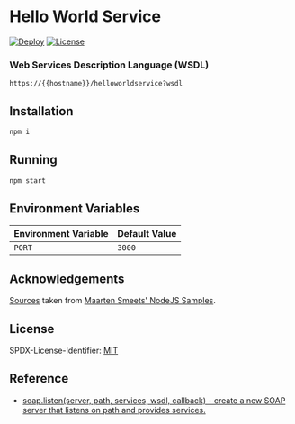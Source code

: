 # Hello World Service

[![Deploy](https://img.shields.io/badge/deploy-heroku-7056bf?style=flat-square)](https://heroku.com/deploy)
[![License](https://img.shields.io/badge/license-MIT-blue?style=flat-square)](https://spdx.org/licenses/MIT.html)

### Web Services Description Language (WSDL)

```
https://{{hostname}}/helloworldservice?wsdl
```

## Installation

```sh
npm i
```

## Running

```sh
npm start
```

## Environment Variables

| Environment Variable | Default Value |
| -------------------- | ------------- |
| `PORT`               | `3000`        |

## Acknowledgements

[Sources](https://github.com/MaartenSmeets/nodejssamples/tree/master/nodexml) taken from [Maarten Smeets' NodeJS Samples](https://github.com/MaartenSmeets/nodejssamples).

## License

SPDX-License-Identifier: [MIT](LICENSE)

## Reference

- [soap.listen(server, path, services, wsdl, callback) - create a new SOAP server that listens on path and provides services.](https://github.com/vpulim/node-soap#soaplistenserver-path-services-wsdl-callback---create-a-new-soap-server-that-listens-on-path-and-provides-services)
